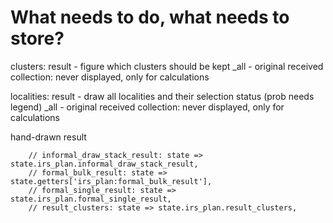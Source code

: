 # What needs to do, what needs to store?

clusters:
  result - figure which clusters should be kept
  _all - original received collection: never displayed, only for calculations

localities:
  result - draw all localities and their selection status (prob needs legend)
  _all - original received collection: never displayed, only for calculations
  

hand-drawn
  result





        // informal_draw_stack_result: state => state.irs_plan.informal_draw_stack_result,
        // formal_bulk_result: state => state.getters['irs_plan:formal_bulk_result'],
        // formal_single_result: state => state.irs_plan.formal_single_result,
        // result_clusters: state => state.irs_plan.result_clusters,